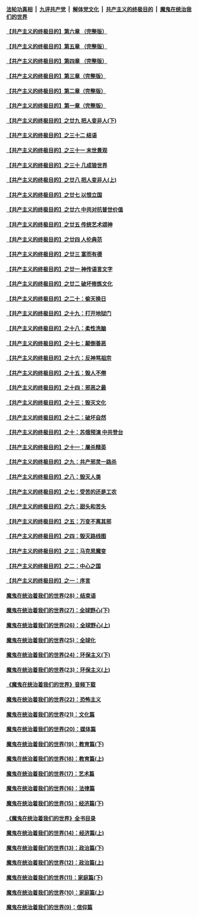 

####  [法轮功真相](../../../../basic/blob/master/README.md?t=06041101) &nbsp;|&nbsp; [九评共产党](../../../../9ping.md/blob/master/README.md?t=06041101) &nbsp;|&nbsp; [解体党文化](../../../../jtdwh.md/blob/master/README.md?t=06041101)  &nbsp;|&nbsp; [共产主义的终极目的](../../../../gczydzjmd.md/blob/master/README.md?t=06041101) &nbsp;|&nbsp; [魔鬼在统治我们的世界](../../../../mgztzwmdsj.md/blob/master/README.md?t=06041101) 

#### [【共产主义的终极目的】第六章 （完整版）](../pages/nsc422/n11428913.md?t=06041101) 

#### [【共产主义的终极目的】第五章 （完整版）](../pages/nsc422/n11428912.md?t=06041101) 

#### [【共产主义的终极目的】第四章 （完整版）](../pages/nsc422/n11428907.md?t=06041101) 

#### [【共产主义的终极目的】第三章（完整版）](../pages/nsc422/n11428848.md?t=06041101) 

#### [【共产主义的终极目的】第二章（完整版）](../pages/nsc422/n11428831.md?t=06041101) 

#### [【共产主义的终极目的】第一章（完整版）](../pages/nsc422/n11417651.md?t=06041101) 

#### [【共产主义的终极目的】之廿九 把人变非人(下)](../pages/nsc422/n11344140.md?t=06041101) 

#### [【共产主义的终极目的】之三十二 结语](../pages/nsc422/n11360535.md?t=06041101) 

#### [【共产主义的终极目的】之三十一 末世景观](../pages/nsc422/n11351129.md?t=06041101) 

#### [【共产主义的终极目的】之三十 几成狼世界](../pages/nsc422/n11348280.md?t=06041101) 

#### [【共产主义的终极目的】之廿八 把人变非人(上)](../pages/nsc422/n11340492.md?t=06041101) 

#### [【共产主义的终极目的】之廿七 以恨立国](../pages/nsc422/n11336944.md?t=06041101) 

#### [【共产主义的终极目的】之廿六 中共对抗普世价值](../pages/nsc422/n11324785.md?t=06041101) 

#### [【共产主义的终极目的】之廿五 传统艺术颂神](../pages/nsc422/n11296396.md?t=06041101) 

#### [【共产主义的终极目的】之廿四 人伦典范](../pages/nsc422/n11296397.md?t=06041101) 

#### [【共产主义的终极目的】之廿三 富而有德](../pages/nsc422/n11283598.md?t=06041101) 

#### [【共产主义的终极目的】之廿一 神传语言文字](../pages/nsc422/n11263265.md?t=06041101) 

#### [【共产主义的终极目的】之廿二 破坏修炼文化](../pages/nsc422/n11245728.md?t=06041101) 

#### [【共产主义的终极目的】之二十：偷天换日](../pages/nsc422/n11238846.md?t=06041101) 

#### [【共产主义的终极目的】之十九：打开地狱门](../pages/nsc422/n11206376.md?t=06041101) 

#### [【共产主义的终极目的】之十八：柔性洗脑](../pages/nsc422/n11199994.md?t=06041101) 

#### [【共产主义的终极目的】之十七：颠倒善恶](../pages/nsc422/n11179782.md?t=06041101) 

#### [【共产主义的终极目的】之十六：反神骂祖宗](../pages/nsc422/n11166798.md?t=06041101) 

#### [【共产主义的终极目的】之十五：毁人不倦](../pages/nsc422/n11166792.md?t=06041101) 

#### [【共产主义的终极目的】之十四：邪恶之最](../pages/nsc422/n11150249.md?t=06041101) 

#### [【共产主义的终极目的】之十三：毁灭文化](../pages/nsc422/n11135227.md?t=06041101) 

#### [【共产主义的终极目的】之十二：破坏自然](../pages/nsc422/n11135214.md?t=06041101) 

#### [【共产主义的终极目的】之十：苏俄预演 中共登台](../pages/nsc422/n11118424.md?t=06041101) 

#### [【共产主义的终极目的】之十一：屠杀精英](../pages/nsc422/n11118442.md?t=06041101) 

#### [【共产主义的终极目的】之九：共产邪灵一路杀](../pages/nsc422/n11114139.md?t=06041101) 

#### [【共产主义的终极目的】之八：毁灭人类](../pages/nsc422/n11108503.md?t=06041101) 

#### [【共产主义的终极目的】之七：受苦的还是工农](../pages/nsc422/n11101809.md?t=06041101) 

#### [【共产主义的终极目的】之六：甜头和苦头](../pages/nsc422/n11096971.md?t=06041101) 

#### [【共产主义的终极目的】之五：万变不离其邪](../pages/nsc422/n11091285.md?t=06041101) 

#### [【共产主义的终极目的】之四：毁灭路线图](../pages/nsc422/n11086284.md?t=06041101) 

#### [【共产主义的终极目的】之三：马克思魔变](../pages/nsc422/n11061941.md?t=06041101) 

#### [【共产主义的终极目的】之二：中心之国](../pages/nsc422/n11047728.md?t=06041101) 

#### [【共产主义的终极目的】之一：序言](../pages/nsc422/n11086077.md?t=06041101) 

#### [魔鬼在统治着我们的世界(28)：结束语](../pages/nsc422/n10936246.md?t=06041101) 

#### [魔鬼在统治着我们的世界(27)：全球野心(下)](../pages/nsc422/n10928319.md?t=06041101) 

#### [魔鬼在统治着我们的世界(26)：全球野心(上)](../pages/nsc422/n10900318.md?t=06041101) 

#### [魔鬼在统治着我们的世界(25)：全球化](../pages/nsc422/n10788205.md?t=06041101) 

#### [魔鬼在统治着我们的世界(24)：环保主义(下)](../pages/nsc422/n10695307.md?t=06041101) 

#### [魔鬼在统治着我们的世界(23)：环保主义(上)](../pages/nsc422/n10688613.md?t=06041101) 

#### [《魔鬼在统治着我们的世界》音频下载](../pages/nsc422/n10635553.md?t=06041101) 

#### [魔鬼在统治着我们的世界(22)：恐怖主义](../pages/nsc422/n10614727.md?t=06041101) 

#### [魔鬼在统治着我们的世界(21)：文化篇](../pages/nsc422/n10597706.md?t=06041101) 

#### [魔鬼在统治着我们的世界(20)：媒体篇](../pages/nsc422/n10586579.md?t=06041101) 

#### [魔鬼在统治着我们的世界(19)：教育篇(下)](../pages/nsc422/n10564808.md?t=06041101) 

#### [魔鬼在统治着我们的世界(18)：教育篇(上)](../pages/nsc422/n10526970.md?t=06041101) 

#### [魔鬼在统治着我们的世界(17)：艺术篇](../pages/nsc422/n10499093.md?t=06041101) 

#### [魔鬼在统治着我们的世界(16)：法律篇](../pages/nsc422/n10485969.md?t=06041101) 

#### [魔鬼在统治着我们的世界(15)：经济篇(下)](../pages/nsc422/n10469975.md?t=06041101) 

#### [《魔鬼在统治着我们的世界》全书目录](../pages/nsc422/n10464261.md?t=06041101) 

#### [魔鬼在统治着我们的世界(14)：经济篇(上)](../pages/nsc422/n10457370.md?t=06041101) 

#### [魔鬼在统治着我们的世界(13)：政治篇(下)](../pages/nsc422/n10448270.md?t=06041101) 

#### [魔鬼在统治着我们的世界(12)：政治篇(上)](../pages/nsc422/n10444576.md?t=06041101) 

#### [魔鬼在统治着我们的世界(11)：家庭篇(下)](../pages/nsc422/n10440961.md?t=06041101) 

#### [魔鬼在统治着我们的世界(10)：家庭篇(上)](../pages/nsc422/n10435448.md?t=06041101) 

#### [魔鬼在统治着我们的世界(9)：信仰篇](../pages/nsc422/n10432159.md?t=06041101) 

